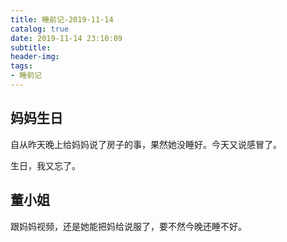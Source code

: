 ```yaml
---
title: 睡前记-2019-11-14
catalog: true
date: 2019-11-14 23:10:09
subtitle:
header-img:
tags:
- 睡前记
---
```


## 妈妈生日

自从昨天晚上给妈妈说了房子的事，果然她没睡好。今天又说感冒了。

生日，我又忘了。

## 董小姐

跟妈妈视频，还是她能把妈给说服了，要不然今晚还睡不好。


